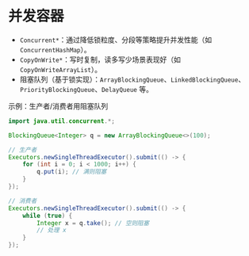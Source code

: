 # 并发容器

- `Concurrent*`：通过降低锁粒度、分段等策略提升并发性能（如 `ConcurrentHashMap`）。
- `CopyOnWrite*`：写时复制，读多写少场景表现好（如 `CopyOnWriteArrayList`）。
- 阻塞队列（基于锁实现）：`ArrayBlockingQueue`、`LinkedBlockingQueue`、`PriorityBlockingQueue`、`DelayQueue` 等。

示例：生产者/消费者用阻塞队列
```java
import java.util.concurrent.*;

BlockingQueue<Integer> q = new ArrayBlockingQueue<>(100);

// 生产者
Executors.newSingleThreadExecutor().submit(() -> {
    for (int i = 0; i < 1000; i++) {
        q.put(i); // 满则阻塞
    }
});

// 消费者
Executors.newSingleThreadExecutor().submit(() -> {
    while (true) {
        Integer x = q.take(); // 空则阻塞
        // 处理 x
    }
});
```